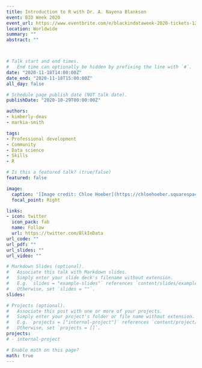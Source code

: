 ```yaml
---
title: Introduction to R with Dr. A. Nayena Blankson
event: BID Week 2020
event_url: https://www.eventbrite.com/e/blackindataweek-2020-tickets-127652703673?utm-medium=discovery&utm-campaign=social&utm-content=attendeeshare&aff=escb&utm-source=cp&utm-term=listing
location: Worldwide
summary: ""
abstract: ""



# Talk start and end times.
#   End time can optionally be hidden by prefixing the line with `#`.
date: "2020-11-18T14:00:00Z"
date_end: "2020-11-18T15:00:00Z"
all_day: false

# Schedule page publish date (NOT talk date).
publishDate: "2020-10-29T00:00:00Z"

authors:
- kimberly-deas
- markia-smith

tags:
- Professional development
- Community
- Data science
- Skills
- R

# Is this a featured talk? (true/false)
featured: false

image:
  caption: '[Image credit: Chloe Hoeber](https://chloehoeber.squarespace.com/)'
  focal_point: Right

links:
- icon: twitter
  icon_pack: fab
  name: Follow
  url: https://twitter.com/BlkInData 
url_code: ""
url_pdf: ""
url_slides: ""
url_video: ""

# Markdown Slides (optional).
#   Associate this talk with Markdown slides.
#   Simply enter your slide deck's filename without extension.
#   E.g. `slides = "example-slides"` references `content/slides/example-slides.md`.
#   Otherwise, set `slides = ""`.
slides: 

# Projects (optional).
#   Associate this post with one or more of your projects.
#   Simply enter your project's folder or file name without extension.
#   E.g. `projects = ["internal-project"]` references `content/project/deep-learning/index.md`.
#   Otherwise, set `projects = []`.
projects:
# - internal-project

# Enable math on this page?
math: true
---
```

